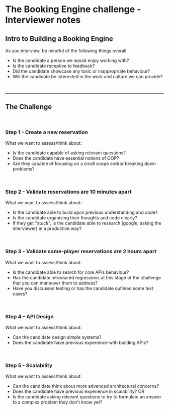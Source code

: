 # The Booking Engine challenge - Interviewer notes

## Intro to Building a Booking Engine

As you interview, be mindful of the following things overall:

- Is the candidate a person we would enjoy working with?
- Is the candidate receptive to feedback?
- Did the candidate showcase any toxic or inappropriate behaviour?
- Will the candidate be interested in the work and culture we can provide?

<br/>

<hr/>

## The Challenge

<br/>

### Step 1 - Create a new reservation

What we want to assess/think about:

- Is the candidate capable of asking relevant questions?
- Does the candidate have essential notions of OOP?
- Are they capable of focusing on a small scope and/or breaking down problems?

<br/>

### Step 2 - Validate reservations are 10 minutes apart

What we want to assess/think about:

- Is the candidate able to build upon previous understanding and code?
- Is the candidate organizing their thoughts and code clearly?
- If they get "stuck", is the candidate able to research (google, asking the interviewer) in a productive way?

<br/>

### Step 3 - Validate same-player reservations are 2 hours apart

What we want to assess/think about:

- Is the candidate able to search for core APIs behaviour?
- Has the candidate introduced regressions at this stage of the challenge that you can maneuver them to address?
- Have you discussed testing or has the candidate outlined some test cases?

<br/>

### Step 4 - API Design

What we want to assess/think about:

- Can the candidate design simple systems?
- Does the candidate have previous experience with building APIs?

<br/>

### Step 5 - Scalability

What we want to assess/think about:

- Can the candidate think about more advanced architectural concerns?
- Does the candidate have previous experience in scalability?
  OR
- Is the candidate asking relevant questions to try to formulate an answer to a complex problem they don't know yet?
